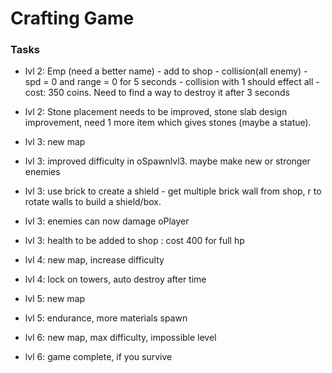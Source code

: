 <h1>
	<b>Crafting Game</b>
</h1>

### Tasks
-  lvl 2: Emp (need a better name) - add to shop - collision(all enemy) - spd = 0 and range = 0 for 5 seconds - collision with 1 should effect all - cost: 350 coins. Need to find a way to destroy it after 3 seconds


- lvl 2: Stone placement needs to be improved, stone slab design improvement, need 1 more item which gives stones (maybe a statue).


- lvl 3: new map

- lvl 3: improved difficulty in oSpawnlvl3. maybe make new  or stronger enemies


- lvl 3: use brick to create a shield - get multiple brick wall from shop, r to rotate walls to build a shield/box.

- lvl 3: enemies can now damage oPlayer

- lvl 3: health to be added to shop : cost 400 for full hp


- lvl 4: new map, increase difficulty

- lvl 4: lock on towers, auto destroy after time


- lvl 5: new map

- lvl 5: endurance, more materials spawn 


- lvl 6: new map, max difficulty, impossible level

- lvl 6: game complete, if you survive


 